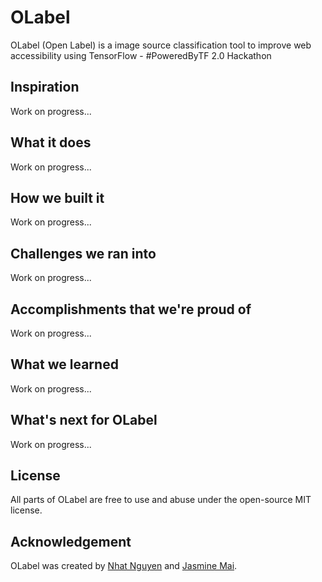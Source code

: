 # OLabel
OLabel (Open Label) is a image source classification tool to improve web accessibility using TensorFlow - #PoweredByTF 2.0 Hackathon

## Inspiration
Work on progress...

## What it does
Work on progress...

## How we built it
Work on progress...

## Challenges we ran into
Work on progress...

## Accomplishments that we're proud of
Work on progress...

## What we learned
Work on progress...

## What's next for OLabel
Work on progress...

## License
All parts of OLabel are free to use and abuse under the open-source MIT license.

## Acknowledgement
OLabel was created by [Nhat Nguyen](https://github.com/nguyen-nhat) and [Jasmine Mai](https://github.com/jasminemai97).